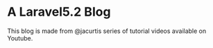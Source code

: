 # A Laravel5.2 Blog

This blog is made from @jacurtis series of tutorial videos available on Youtube.

